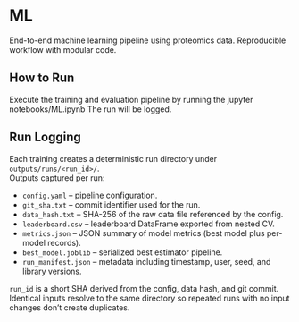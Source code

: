# ML
End-to-end machine learning pipeline using proteomics data. Reproducible workflow with modular code.

## How to Run
Execute the training and evaluation pipeline by running the jupyter notebooks/ML.ipynb
The run will be logged.

## Run Logging
Each training creates a deterministic run directory under `outputs/runs/<run_id>/`.  
Outputs captured per run:
- `config.yaml` – pipeline configuration.
- `git_sha.txt` – commit identifier used for the run.
- `data_hash.txt` – SHA-256 of the raw data file referenced by the config.
- `leaderboard.csv` – leaderboard DataFrame exported from nested CV.
- `metrics.json` – JSON summary of model metrics (best model plus per-model records).
- `best_model.joblib` – serialized best estimator pipeline.
- `run_manifest.json` – metadata including timestamp, user, seed, and library versions.

`run_id` is a short SHA derived from the config, data hash, and git commit. Identical inputs resolve to the same directory so repeated runs with no input changes don’t create duplicates.
